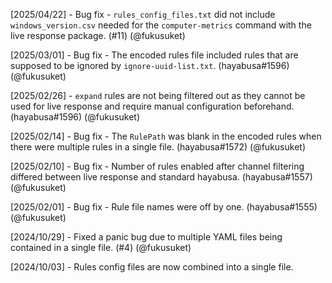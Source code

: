 [2025/04/22] - Bug fix - `rules_config_files.txt` did not include `windows_version.csv` needed for the `computer-metrics` command with the live response package. (#11) (@fukusuket)

[2025/03/01] - Bug fix - The encoded rules file included rules that are supposed to be ignored by `ignore-uuid-list.txt`. (hayabusa#1596) (@fukusuket)

[2025/02/26] - `expand` rules are not being filtered out as they cannot be used for live response and require manual configuration beforehand. (hayabusa#1596) (@fukusuket)

[2025/02/14] - Bug fix - The `RulePath` was blank in the encoded rules when there were multiple rules in a single file. (hayabusa#1572) (@fukusuket)

[2025/02/10] - Bug fix - Number of rules enabled after channel filtering differed between live response and standard hayabusa. (hayabusa#1557) (@fukusuket)

[2025/02/01] - Bug fix - Rule file names were off by one. (hayabusa#1555) (@fukusuket)

[2024/10/29] - Fixed a panic bug due to multiple YAML files being contained in a single file. (#4) (@fukusuket)

[2024/10/03] - Rules config files are now combined into a single file.
